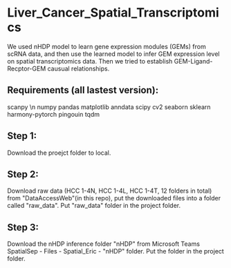 # Liver_Cancer_Spatial_Transcriptomics
We used nHDP model to learn gene expression modules (GEMs) from scRNA data, and then use the learned model to infer GEM expression level on spatial transcriptomics data. Then we tried to establish GEM-Ligand-Recptor-GEM causual relationships.

## Requirements (all lastest version):
scanpy \n
numpy
pandas
matplotlib
anndata
scipy
cv2
seaborn
sklearn
harmony-pytorch
pingouin
tqdm




## Step 1:
Download the proejct folder to local.
## Step 2:
Download raw data (HCC 1-4N, HCC 1-4L, HCC 1-4T, 12 folders in total) from "DataAccessWeb"(in this repo), put the downloaded files into a folder called "raw_data". Put "raw_data" folder in the project folder. 
## Step 3:
Download the nHDP inference folder "nHDP" from Microsoft Teams SpatialSep - Files - Spatial_Eric - "nHDP" folder. Put the folder in the project folder. 
